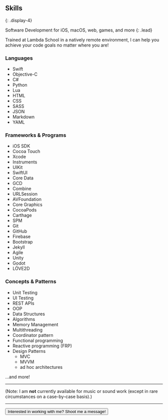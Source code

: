## Skills
{: .display-4}

Software Development for iOS, macOS, web, games, and more
{: .lead}

Trained at Lambda School in a natively remote environment, I can help you achieve your code goals no matter where you are!

### Languages

- Swift
- Objective-C
- C#
- Python
- Lua
- HTML
- CSS
- SASS
- JSON
- Markdown
- YAML

### Frameworks & Programs

- iOS SDK
- Cocoa Touch
- Xcode
- Instruments
- UIKit
- SwiftUI
- Core Data
- GCD
- Combine
- URLSession
- AVFoundation
- Core Graphics
- CocoaPods
- Carthage
- SPM
- Git
- GitHub
- Firebase
- Bootstrap
- Jekyll
- Agile
- Unity
- Godot
- LÖVE2D

### Concepts & Patterns

- Unit Testing
- UI Testing
- REST APIs
- OOP
- Data Structures
- Algorithms
- Memory Management
- Multithreading
- Coordinator pattern
- Functional programming
- Reactive programming (FRP)
- Design Patterns
  - MVC
  - MVVM
  - ad hoc architectures

...and more!

---

(Note: I am **not** currently available for music or sound work (except in rare circumstances on a case-by-case basis).)

---

<button type="button" class="btn btn-primary btn-lg btn-block" data-toggle="modal" data-target="#contactModal">Interested in working with me? Shoot me a message!</button>
